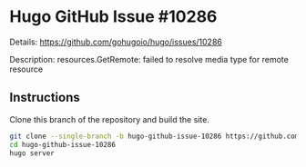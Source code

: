 # Hugo GitHub Issue #10286

Details: <https://github.com/gohugoio/hugo/issues/10286>

Description: resources.GetRemote: failed to resolve media type for remote resource 

## Instructions

Clone this branch of the repository and build the site.

```bash
git clone --single-branch -b hugo-github-issue-10286 https://github.com/jmooring/hugo-testing hugo-github-issue-10286
cd hugo-github-issue-10286
hugo server
```
